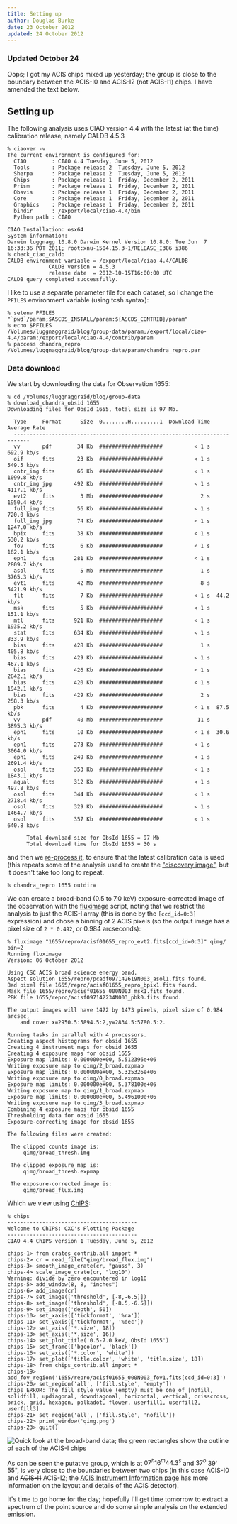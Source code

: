 ```yaml
---
title: Setting up
author: Douglas Burke
date: 23 October 2012
updated: 24 October 2012
---
```


<div class="updated">
  <h3>Updated October 24</h3>
  <p>
    Oops; I got my ACIS chips mixed up yesterday; the group is close to the
    boundary between the ACIS-I0 and ACIS-I2 (not ACIS-I1) chips. I have amended
    the text below.
  </p>
</div>

## Setting up

The following analysis uses CIAO version 4.4 with the latest (at the time)
calibration release, namely 
CALDB 4.5.3

~~~
% ciaover -v
The current environment is configured for:
  CIAO        : CIAO 4.4 Tuesday, June 5, 2012
  Tools       : Package release 2  Tuesday, June 5, 2012
  Sherpa      : Package release 2  Tuesday, June 5, 2012
  Chips       : Package release 1  Friday, December 2, 2011
  Prism       : Package release 1  Friday, December 2, 2011
  Obsvis      : Package release 1  Friday, December 2, 2011
  Core        : Package release 1  Friday, December 2, 2011
  Graphics    : Package release 1  Friday, December 2, 2011
  bindir      : /export/local/ciao-4.4/bin
  Python path : CIAO

CIAO Installation: osx64
System information:
Darwin luggnagg 10.8.0 Darwin Kernel Version 10.8.0: Tue Jun  7 16:33:36 PDT 2011; root:xnu-1504.15.3~1/RELEASE_I386 i386
% check_ciao_caldb
CALDB environment variable = /export/local/ciao-4.4/CALDB
             CALDB version = 4.5.3
             release date  = 2012-10-15T16:00:00 UTC
CALDB query completed successfully.
~~~

I like to use a separate parameter file for each dataset, so
I change the `PFILES` environment variable (using tcsh syntax):

~~~
% setenv PFILES "`pwd`/param;$ASCDS_INSTALL/param:${ASCDS_CONTRIB}/param"
% echo $PFILES
/Volumes/luggnaggraid/blog/group-data/param;/export/local/ciao-4.4/param:/export/local/ciao-4.4/contrib/param
% paccess chandra_repro
/Volumes/luggnaggraid/blog/group-data/param/chandra_repro.par
~~~

### Data download

We start by downloading the data for Observation 1655:

~~~
% cd /Volumes/luggnaggraid/blog/group-data
% download_chandra_obsid 1655
Downloading files for ObsId 1655, total size is 97 Mb.

  Type     Format      Size  0........H.........1  Download Time Average Rate
  ---------------------------------------------------------------------------
  vv       pdf        34 Kb  ####################          < 1 s  692.9 kb/s
  oif      fits       23 Kb  ####################          < 1 s  549.5 kb/s
  cntr_img fits       66 Kb  ####################          < 1 s  1099.8 kb/s
  cntr_img jpg       492 Kb  ####################          < 1 s  4117.1 kb/s
  evt2     fits        3 Mb  ####################            2 s  1950.4 kb/s
  full_img fits       56 Kb  ####################          < 1 s  720.0 kb/s
  full_img jpg        74 Kb  ####################          < 1 s  1247.0 kb/s
  bpix     fits       38 Kb  ####################          < 1 s  530.2 kb/s
  fov      fits        6 Kb  ####################          < 1 s  162.1 kb/s
  eph1     fits      281 Kb  ####################          < 1 s  2809.7 kb/s
  asol     fits        5 Mb  ####################            1 s  3765.3 kb/s
  evt1     fits       42 Mb  ####################            8 s  5421.9 kb/s
  flt      fits        7 Kb  ####################          < 1 s  44.2 kb/s
  msk      fits        5 Kb  ####################          < 1 s  151.1 kb/s
  mtl      fits      921 Kb  ####################          < 1 s  1935.2 kb/s
  stat     fits      634 Kb  ####################          < 1 s  833.9 kb/s
  bias     fits      428 Kb  ####################            1 s  405.8 kb/s
  bias     fits      429 Kb  ####################          < 1 s  467.1 kb/s
  bias     fits      426 Kb  ####################          < 1 s  2842.1 kb/s
  bias     fits      420 Kb  ####################          < 1 s  1942.1 kb/s
  bias     fits      429 Kb  ####################            2 s  258.3 kb/s
  pbk      fits        4 Kb  ####################          < 1 s  87.5 kb/s
  vv       pdf        40 Mb  ####################           11 s  3895.3 kb/s
  eph1     fits       10 Kb  ####################          < 1 s  30.6 kb/s
  eph1     fits      273 Kb  ####################          < 1 s  3064.0 kb/s
  eph1     fits      249 Kb  ####################          < 1 s  2691.4 kb/s
  osol     fits      353 Kb  ####################          < 1 s  1843.1 kb/s
  aqual    fits      312 Kb  ####################          < 1 s  497.8 kb/s
  osol     fits      344 Kb  ####################          < 1 s  2718.4 kb/s
  osol     fits      329 Kb  ####################          < 1 s  1464.7 kb/s
  osol     fits      357 Kb  ####################          < 1 s  640.8 kb/s

      Total download size for ObsId 1655 = 97 Mb
      Total download time for ObsId 1655 = 30 s
~~~

and then we 
[re-process it](http://cxc.harvard.edu/ciao/ahelp/chandra_repro.html),
to ensure that the latest calibration data
is used (this repeats some of the analysis used to create
the ["discovery image"](/intro.html), but it doesn't take too long
to repeat.

~~~
% chandra_repro 1655 outdir=
~~~

We can create a broad-band (0.5 to 7.0 keV) exposure-corrected image
of the observation with the
[fluximage](http://cxc.harvard.edu/ciao/ahelp/fluximage.html)
script, noting that we restrict the analysis to just the ACIS-I
array (this is done by the `[ccd_id=0:3]` expression) and chose
a binning of 2 ACIS pixels (so the output image has a pixel size of `2 * 0.492`, or 
0.984 arcseconds):

~~~
% fluximage "1655/repro/acisf01655_repro_evt2.fits[ccd_id=0:3]" qimg/ bin=2 
Running fluximage
Version: 06 October 2012

Using CSC ACIS broad science energy band.
Aspect solution 1655/repro/pcadf097142619N003_asol1.fits found.
Bad pixel file 1655/repro/acisf01655_repro_bpix1.fits found.
Mask file 1655/repro/acisf01655_000N003_msk1.fits found.
PBK file 1655/repro/acisf097142234N003_pbk0.fits found.

The output images will have 1472 by 1473 pixels, pixel size of 0.984 arcsec,
    and cover x=2950.5:5894.5:2,y=2834.5:5780.5:2.

Running tasks in parallel with 4 processors.
Creating aspect histograms for obsid 1655
Creating 4 instrument maps for obsid 1655
Creating 4 exposure maps for obsid 1655
Exposure map limits: 0.000000e+00, 5.512396e+06
Writing exposure map to qimg/2_broad.expmap
Exposure map limits: 0.000000e+00, 5.325326e+06
Writing exposure map to qimg/0_broad.expmap
Exposure map limits: 0.000000e+00, 5.378100e+06
Writing exposure map to qimg/1_broad.expmap
Exposure map limits: 0.000000e+00, 5.496100e+06
Writing exposure map to qimg/3_broad.expmap
Combining 4 exposure maps for obsid 1655
Thresholding data for obsid 1655
Exposure-correcting image for obsid 1655

The following files were created:

 The clipped counts image is:
     qimg/broad_thresh.img

 The clipped exposure map is:
     qimg/broad_thresh.expmap

 The exposure-corrected image is:
     qimg/broad_flux.img
~~~

Which we view using [ChIPS](http://cxc.harvard.edu/chips/):

~~~
% chips
-----------------------------------------
Welcome to ChIPS: CXC's Plotting Package
-----------------------------------------
CIAO 4.4 ChIPS version 1 Tuesday, June 5, 2012

chips-1> from crates_contrib.all import *
chips-2> cr = read_file("qimg/broad_flux.img")
chips-3> smooth_image_crate(cr, "gauss", 3)
chips-4> scale_image_crate(cr, "log10")
Warning: divide by zero encountered in log10
chips-5> add_window(8, 8, "inches")
chips-6> add_image(cr)
chips-7> set_image(['threshold', [-8,-6.5]])
chips-8> set_image(['threshold', [-8.5,-6.5]])
chips-9> set_image(['depth', 50])
chips-10> set_xaxis(['tickformat', '%ra'])
chips-11> set_yaxis(['tickformat', '%dec'])
chips-12> set_axis(['*.size', 18])
chips-13> set_axis(['*.size', 16])
chips-14> set_plot_title('0.5-7.0 keV, ObsId 1655')
chips-15> set_frame(['bgcolor', 'black'])
chips-16> set_axis(['*.color', 'white'])
chips-17> set_plot(['title.color', 'white', 'title.size', 18])
chips-18> from chips_contrib.all import *
chips-19> add_fov_region('1655/repro/acisf01655_000N003_fov1.fits[ccd_id=0:3]')
chips-20> set_region('all', ['fill.style', 'empty'])
chips ERROR: The fill style value (empty) must be one of [nofill, solidfill, updiagonal, downdiagonal, horizontal, vertical, crisscross, brick, grid, hexagon, polkadot, flower, userfill1, userfill2, userfill3]
chips-21> set_region('all', ['fill.style', 'nofill'])
chips-22> print_window('qimg.png')
chips-23> quit()
~~~

![Quick look at the broad-band data; the green rectangles show the outline of each of the ACIS-I chips](/images/qimg.png)

As can be seen the putative group, which is at $07^h 16^m 44.3^s$ and $37^o$ 39' 55",
is very close to the boundaries between two chips (in this case ACIS-I0 and
~~ACIS-I1~~ ACIS-I2; the
[ACIS Instrument Information page](http://cxc.harvard.edu/cal/Acis/) has more information on the layout and details of
the ACIS detector).

It's time to go home for the day; hopefully I'll get time tomorrow to extract a spectrum
of the point source and do some simple analysis on the extended emission.